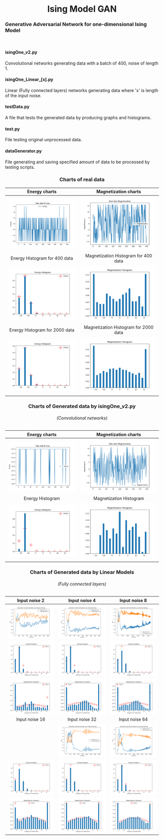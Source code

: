 <h1 align="center"> Ising Model GAN</h1>

<h3>Generative Adversarial Network for one-dimensional Ising Model</h3><br>

<h4>isingOne_v2.py</h4>
Convolutional networks generating data with a batch of 400, noise of length 1.

<h4>isingOne_Linear_[x].py</h4>
Linear (Fully connected layers) networks generating data where 'x' is length of the input noise.

<h4>testData.py</h4>
A file that tests the generated data by producing graphs and histograms.

<h4>test.py</h4>
File testing original unprocessed data. <br/>

<h4>dataGenerator.py</h4>
File generating and saving specified amount of data to be processed by testing scripts. <br/>

<h3 align="center">Charts of real data</h3>

|               Energy charts               |              Magnetization charts               |
|:-----------------------------------------:|:-----------------------------------------------:|
|       ![](Data/RealDataEnergy.png)        |       ![](Data/RealDataMagnetization.png)       |
|       Energy Histogram for 400 data       |      Magnetization Histogram for 400 data       |
|   ![](Data/RealDataEnergyHistogram.png)   |   ![](Data/RealDataMagnetizationHitogram.png)   |
|      Energy Histogram for 2000 data       |      Magnetization Histogram for 2000 data      |
| ![](Data/RealDataEnergyHistogram2000.png) | ![](Data/RealDataMagnetizationHitogram2000.png) |

<h3 align="center">Charts of Generated data by isingOne_v2.py </h3> <h6 align="center">(Convolutional networks)</h6>

|           Energy charts           |           Magnetization charts           |
|:---------------------------------:|:----------------------------------------:|
|   ![](Data/FakeDataEnergy.png)    |   ![](Data/FakeDataMagnetization.png)    |
|         Energy Histogram          |         Magnetization Histogram          |
| ![](Data/FakeEnergyHistogram.png) | ![](Data/FakeMagnetizationHistogram.png) |

<h3 align="center">Charts of Generated data by Linear Models</h3> <h6 align="center">(Fully connected layers)</h6>

|                            Input noise 2                             |                           Input noise 4                            |                           Input noise 8                            |
|:--------------------------------------------------------------------:|:------------------------------------------------------------------:|:------------------------------------------------------------------:|
|           ![](outData[2]Linear/200-12500-2-0002/Loss.png)            |          ![](outData[4]Linear/200-12500-4-0002/Loss.png)           |          ![](outData[8]Linear/400-12500-8-0002/Loss.png)           |                                                                     |         ![](outData[32]Linear/200-12500-32-0002/Loss.png)          |
|      ![](outData[2]Linear/200-12500-2-0002/FakeEnergyHist.png)       |     ![](outData[4]Linear/200-12500-4-0002/FakeEnergyHist.png)      |     ![](outData[8]Linear/400-12500-8-0002/FakeEnergyHist.png)      |    ![](outData[16]Linear-200-12500-16-0002/FakeEnergyHist_2.png)    |    ![](outData[32]Linear/200-12500-32-0002/FakeEnergyHist.png)     |
|   ![](outData[2]Linear/200-12500-2-0002/FakeMagnetizationHist.png)   |  ![](outData[4]Linear/200-12500-4-0002/FakeMagnetizationHist.png)  |  ![](outData[4]Linear/200-12500-4-0002/FakeMagnetizationHist.png)  | ![](outData[16]Linear-200-12500-16-0002/FakeMagnetizationHist2.png) | ![](outData[32]Linear/200-12500-32-0002/FakeMagnetizationHist.png) |
|                            Input noise 16                            |                           Input noise 32                           |                           Input noise 64                           |
|                                                                      |         ![](outData[32]Linear/200-12500-32-0002/Loss.png)          |         ![](outData[64]Linear/300-12500-64-0001/Loss.png)          |
|    ![](outData[16]Linear-200-12500-16-0002/FakeEnergyHist_2.png)     |    ![](outData[32]Linear/200-12500-32-0002/FakeEnergyHist.png)     |    ![](outData[64]Linear/300-12500-64-0001/FakeEnergyHist.png)     |
|  ![](outData[16]Linear-200-12500-16-0002/FakeMagnetizationHist2.png) | ![](outData[32]Linear/200-12500-32-0002/FakeMagnetizationHist.png) | ![](outData[64]Linear/300-12500-64-0001/FakeMagnetizationHist.png) |